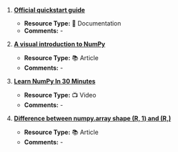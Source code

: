 1. [**Official quickstart guide**](https://numpy.org/devdocs/user/quickstart.html)
   - **Resource Type:** 📜 Documentation
   - **Comments:** -

2. [**A visual introduction to NumPy**](https://jalammar.github.io/visual-numpy/)
   - **Resource Type:** 📚 Article
   - **Comments:** -

3. [**Learn NumPy In 30 Minutes**](https://www.youtube.com/watch?v=lXZk0g60qRg)
   - **Resource Type:** 📺 Video
   - **Comments:** -

4. [**Difference between numpy.array shape (R, 1) and (R,)**](https://stackoverflow.com/questions/22053050/difference-between-numpy-array-shape-r-1-and-r)
   - **Resource Type:** 📚 Article
   - **Comments:** -
